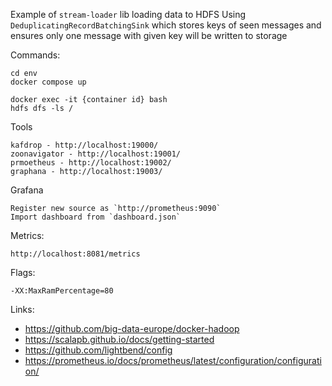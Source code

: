 Example of `stream-loader` lib loading data to HDFS
Using `DeduplicatingRecordBatchingSink` which stores keys of seen messages and ensures only one message with given key will be written to storage

Commands:
    
    cd env
    docker compose up

    docker exec -it {container id} bash 
    hdfs dfs -ls /

Tools
    
    kafdrop - http://localhost:19000/
    zoonavigator - http://localhost:19001/
    prmoetheus - http://localhost:19002/
    graphana - http://localhost:19003/

Grafana

    Register new source as `http://prometheus:9090`
    Import dashboard from `dashboard.json`
    
Metrics:
    
    http://localhost:8081/metrics

Flags:
 
    -XX:MaxRamPercentage=80

Links:
 - https://github.com/big-data-europe/docker-hadoop
 - https://scalapb.github.io/docs/getting-started
 - https://github.com/lightbend/config
 - https://prometheus.io/docs/prometheus/latest/configuration/configuration/